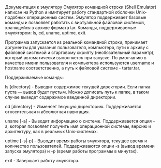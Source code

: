 Документация к эмулятору
Эмулятор командной строки (Shell Emulator) написан на Python и имитирует работу стандартной оболочки Unix-подобных операционных систем. Эмулятор поддерживает базовые команды и позволяет работать с виртуальной файловой системой, хранящейся в архиве формата tar. Команды, поддерживаемые эмулятором: ls, cd, uname, uptime, exit.

Программа запускается из реальной командной строки, принимает аргументы для указания пользователя, компьютера, пути к архиву с файловой системой и стартовому скрипту (необязательный параметр), который автоматически выполняется при запуске. По умолчанию в качестве имени пользователя и компьютера используются username и hostname соответственно, а путь к файловой системе - tartar.tar.

Поддерживаемые команды:

ls [directory] - Выводит содержимое текущей директории. Если папка пуста — вывод будет пустым. Можно дописать путь к папке, в таком случае выведет содержимое введенной директории.

cd [directory] - Изменяет текущую директорию. Поддерживается относительная и абсолютная навигация.

uname [-a] - Выводит информацию о системе. Поддерживается опция -a, которая позволяет получить имя операционной системы, версию и архитектуру, как в реальных Unix-системах.

uptime [-s|-p] - Выводит время работы эмулятора, текущее время и количество пользователей. Поддерживаются опции -s (вывод времени запуска эмулятора) и -p (время работы программы в минутах).

exit - Завершает работу эмулятора.
